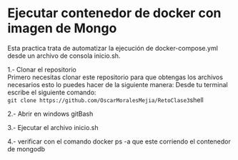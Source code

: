 # Ejecutar contenedor de docker con imagen de Mongo 
Esta practica trata de automatizar la ejecución de docker-compose.yml desde un archivo de consola inicio.sh.


1.- Clonar el repositorio  
    Primero necesitas clonar este repositorio para que obtengas los archivos necesarios esto lo puedes hacer de la siguiente manera:
    Desde tu terminal escribe el siguiente comando:<br>    ```git clone https://github.com/OscarMoralesMejia/RetoClase3```shell   

2.- Abrir en windows gitBash

3.- Ejecutar el archivo inicio.sh

4.- verificar con el comando docker ps -a que este corriendo el contenedor de mongodb

